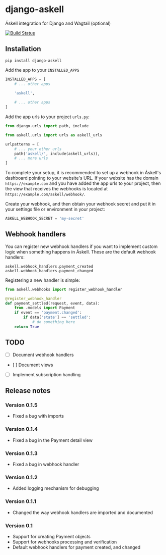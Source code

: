 # django-askell
Áskell integration for Django and Wagtail (optional)

<a href="https://github.com/overcastsoftware/django-askell/actions">
    <img src="https://github.com/overcastsoftware/django-askell/workflows/django-askell%20CI/badge.svg" alt="Build Status" />
</a>


## Installation

```shell
pip install django-askell
```

Add the app to your `INSTALLED_APPS`

```python
INSTALLED_APPS = [
    # ... other apps
    
    'askell',

    # ... other apps
]
```

Add the app urls to your project `urls.py`:

```python
from django.urls import path, include

from askell.urls import urls as askell_urls

urlpatterns = [
    # ... your other urls
    path('askell/', include(askell_urls)),
    # ... more urls
]
```

To complete your setup, it is recommended to set up a webhook in Áskell's dashboard pointing to your website's URL. If your website has the domain `https://example.com` and you have added the app urls to your project, then the view that receives the webhooks is located at `https://example.com/askell/webhook/`.

Create your webhook, and then obtain your webhook secret and put it in your settings file or environment in your project:

```python
ASKELL_WEBHOOK_SECRET = 'my-secret'
```

## Webhook handlers

You can register new webhook handlers if you want to implement custom logic when something happens in Áskell.
These are the default webhook handlers:

```
askell.webhook_handlers.payment_created
askell.webhook_handlers.payment_changed
```

Registering a new handler is simple:

```python
from askell.webhooks import register_webhook_handler

@register_webhook_handler
def payment_settled(request, event, data):
    from .models import Payment
    if event == 'payment.changed':
        if data['state'] == 'settled':
            # do something here
    return True
```

## TODO

- [ ] Document webhook handlers
- [ ] Document views
- [ ] Implement subscription handling

## Release notes

### Version 0.1.5
* Fixed a bug with imports

### Version 0.1.4
* Fixed a bug in the Payment detail view

### Version 0.1.3
* Fixed a bug in webhook handler

### Version 0.1.2
* Added logging mechanism for debugging

### Version 0.1.1
* Changed the way webhook handlers are imported and documented

### Version 0.1
* Support for creating Payment objects
* Support for webhooks processing and verification
* Default webhook handlers for payment created, and changed
